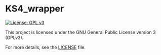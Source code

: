 # KS4_wrapper

[![License: GPL v3](https://img.shields.io/badge/License-GPLv3-blue.svg)](https://www.gnu.org/licenses/gpl-3.0)



This project is licensed under the GNU General Public License version 3 (GPLv3).

For more details, see the [LICENSE](LICENSE) file.
